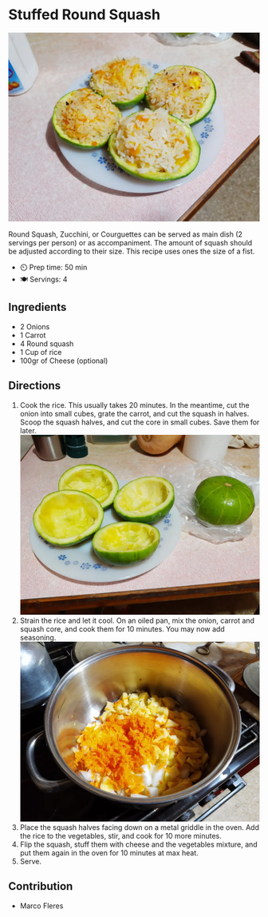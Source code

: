 # Stuffed Round Squash

![](pix/stuffed-round-squash-02.webp)

Round Squash, Zucchini, or Courguettes can be served as main dish (2 servings per person) or as accompaniment. The amount of squash should be adjusted according to their size. This recipe uses ones the size of a fist.

- ⏲️ Prep time: 50 min
- 🍽️ Servings: 4

## Ingredients

- 2 Onions
- 1 Carrot
- 4 Round squash
- 1 Cup of rice
- 100gr of Cheese (optional)

## Directions

1. Cook the rice. This usually takes 20 minutes. In the meantime, cut the onion into small cubes, grate the carrot, and cut the squash in halves. Scoop the squash halves, and cut the core in small cubes. Save them for later. ![](pix/stuffed-round-squash-00.webp)
2. Strain the rice and let it cool. On an oiled pan, mix the onion, carrot and squash core, and cook them for 10 minutes. You may now add seasoning. ![](pix/stuffed-round-squash-01.webp)
3. Place the squash halves facing down on a metal griddle in the oven. Add the rice to the vegetables, stir, and cook for 10 more minutes.
4. Flip the squash, stuff them with cheese and the vegetables mixture, and put them again in the oven for 10 minutes at max heat.
5. Serve.

## Contribution

- Marco Fleres

